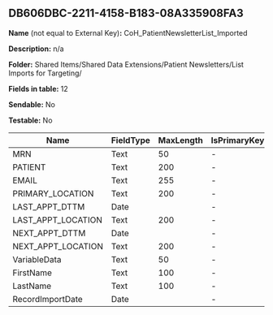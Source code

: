 ## DB606DBC-2211-4158-B183-08A335908FA3

**Name** (not equal to External Key)**:** CoH_PatientNewsletterList_Imported

**Description:** n/a

**Folder:** Shared Items/Shared Data Extensions/Patient Newsletters/List Imports for Targeting/

**Fields in table:** 12

**Sendable:** No

**Testable:** No

| Name | FieldType | MaxLength | IsPrimaryKey | IsNullable | DefaultValue |
| --- | --- | --- | --- | --- | --- |
| MRN | Text | 50 | - | - |  |
| PATIENT | Text | 200 | - | + |  |
| EMAIL | Text | 255 | - | + |  |
| PRIMARY_LOCATION | Text | 200 | - | + |  |
| LAST_APPT_DTTM | Date |  | - | + |  |
| LAST_APPT_LOCATION | Text | 200 | - | + |  |
| NEXT_APPT_DTTM | Date |  | - | + |  |
| NEXT_APPT_LOCATION | Text | 200 | - | + |  |
| VariableData | Text | 50 | - | + |  |
| FirstName | Text | 100 | - | + |  |
| LastName | Text | 100 | - | + |  |
| RecordImportDate | Date |  | - | + | GetDate() |
